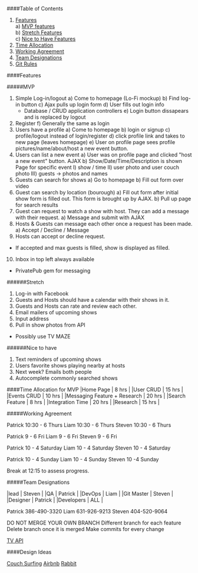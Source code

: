 ####Table of Contents
1. [Features](#features)  
  a) [MVP features](#MVP)  
  b) [Stretch Features](#stretch)  
  c) [Nice to Have Features](#nice)  
2. [Time Allocation](#time)  
3. [Working Agreement](#working)  
4. [Team Designations](#team)  
5. [Git Rules](#git)  

<a name="features"></a>
####Features

<a name="MVP"></a>
#####MVP
1. Simple Log-in/logout
  a) Come to homepage (Lo-Fi mockup)
  b) Find log-in button
  c) Ajax pulls up login form
  d) User fills out login info
    - Database / CRUD application controllers
  e) Login button dissapears and is replaced by logout
2. Register
  f) Generally the same as login
3. Users have a profile
  a) Come to homepage
  b) login or signup
  c) profile/logout instead of login/register
  d) click profile link and takes to new page (leaves homepage)
  e) User on profile page sees profile pictures/name/about/host a new event button.
4. Users can list a new event
  a) User was on profile page and clicked "host a new event" button. AJAX
  b) Show/Date/Time/Description is shown
  Page for specific event
    I) show / time
    II) user photo and user couch photo
    III) guests -> photos and names
5. Guests can search for shows
  a) Go to homepage
  b) Fill out form over video
6. Guest can search by location (bourough)
  a) Fill out form after initial show form is filled out. This form is brought up by AJAX.
  b) Pull up page for search results
7. Guest can request to watch a show with host. They can add a message with their request.
  a) Message and submit with AJAX
8. Hosts & Guests can message each other once a request has been made.
  a) Accept / Decline / Message
9. Hosts can accept or decline request.
  - If accepted and max guests is filled, show is displayed as filled.
10. Inbox in top left always available

- PrivatePub gem for messaging

<a name="stretch"></a>
######Stretch
1. Log-in with Facebook
2. Guests and Hosts should have a calendar with their shows in it.
3. Guests and Hosts can rate and review each other.
4. Email mailers of upcoming shows
5. Input address
6. Pull in show photos from API
  - Possibly use TV MAZE

<a name="nice"></a>
######Nice to have
1. Text reminders of upcoming shows
2. Users favorite shows playing nearby at hosts
3. Next week? Emails both people
4. Autocomplete commonly searched shows

<a name="time"></a>
####Time Allocation for MVP
|Home Page                    | 8 hrs  |
|User CRUD                    | 15 hrs |
|Events CRUD                  | 10 hrs |
|Messaging Feature + Research | 20 hrs |
|Search Feature               | 8 hrs  |
|Integration Time             | 20 hrs |
|Research                     | 15 hrs |

<a name="working"></a>
#####Working Agreement

Patrick 10:30 - 6 Thurs
Liam 10:30 - 6 Thurs
Steven 10:30 - 6 Thurs

Patrick 9 - 6 Fri
Liam 9 - 6 Fri
Steven 9 - 6 Fri

Patrick 10 - 4 Saturday
Liam 10 - 4 Saturday
Steven 10 - 4 Saturday

Patrick 10 - 4 Sunday
Liam 10 - 4 Sunday
Steven 10 -4 Sunday

Break at 12:15 to assess progress.


<a name="team"></a>
#####Team Designations

|lead        | Steven  |
|QA          | Patrick |
|DevOps      | Liam    |
|Git Master  | Steven  |
|Designer    | Patrick |
|Developers  | ALL     |

Patrick 386-490-3320
Liam 631-926-9213
Steven 404-520-9064

<a name="git"></a>
DO NOT MERGE YOUR OWN BRANCH
Different branch for each feature
Delete branch once it is merged
Make commits for every change

[TV API](http://www.tvmaze.com/api)

<a name="design"></a>
####Design Ideas

[Couch Surfing](https://www.couchsurfing.com/)
[Airbnb](https://www.airbnb.com/)
[Rabbit](https://rabb.it/)
